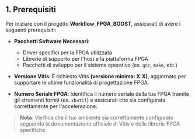 ## 1. Prerequisiti

Per iniziare con il progetto **Workflow_FPGA_BOOST**, assicurati di avere i seguenti prerequisiti:

- **Pacchetti Software Necessari**:
  - Driver specifici per la FPGA utilizzata
  - Librerie di supporto per l'host e la piattaforma FPGA
  - Pacchetti di sviluppo per il sistema operativo (es. `gcc`, `make`, etc.)

- **Versione Vitis**: È richiesto Vitis **(versione minima: X.X)**, aggiornato per supportare le ultime funzionalità di progettazione FPGA.

- **Numero Seriale FPGA**: Identifica il numero seriale della tua FPGA tramite gli strumenti forniti (es. `xbutil`) e assicurati che sia configurata correttamente per l'accelerazione.

> **Nota**: Verifica che il tuo ambiente sia correttamente configurato seguendo la documentazione ufficiale di Vitis e delle librerie FPGA specifiche.
